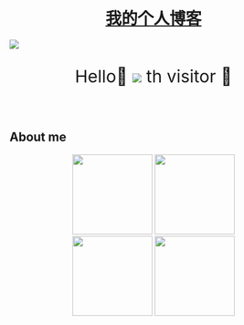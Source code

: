 <!-- 打字机  -->
<div align="center">
  <a href="https://www.lidengxiang.top/">
    <h1>
      我的个人博客
    </h1>
  </a>
</div>

<!-- 头图 -->
![](image/image.png)

<!-- 欢迎语句 -->
<p align="center" style="font-size:30px;">Hello👋 <img src="https://profile-counter.glitch.me/vanslee/count.svg" /> th visitor 🥰
</p>


<br/>

<!-- 关于我 -->
## About me
<p align="center">
</p>
<p align="center">

</p>

<!-- Github Readme stats -->
<!--START_SECTION:waka-->


<div align="center">
  <img height="140px" src="http://img.shields.io/badge/Code%20Time-71%20hrs%2024%20mins-blue" />
  <img height="140px" src="http://img.shields.io/badge/Profile%20Views-93-blue"/>
</div>


<div align="center">
  <img height="140px" src="https://github-readme-stats.vercel.app/api?username=vanslee&hide_title=false&hide_border=true&show_icons=true&include_all_commits=true&line_height=21&bg_color=0,EC6C6C,FFD479,FFFC79,73FA79&theme=graywhite&locale=cn" />
  <img height="140px" src="https://github-readme-stats.vercel.app/api/top-langs/?username=vanslee&layout=donut&theme=graywhite&bg_color=0,fDFF62,A7FA73,80d7FF&locale=cn"/>
</div>


<!-- 贡献趋势图 -->
<!-- ## Contribution Grap

<div align="center">
    <img src="https://github-readme-activity-graph.vercel.app/graph?username=vanslee&theme=github-compact" />
</div> -->
